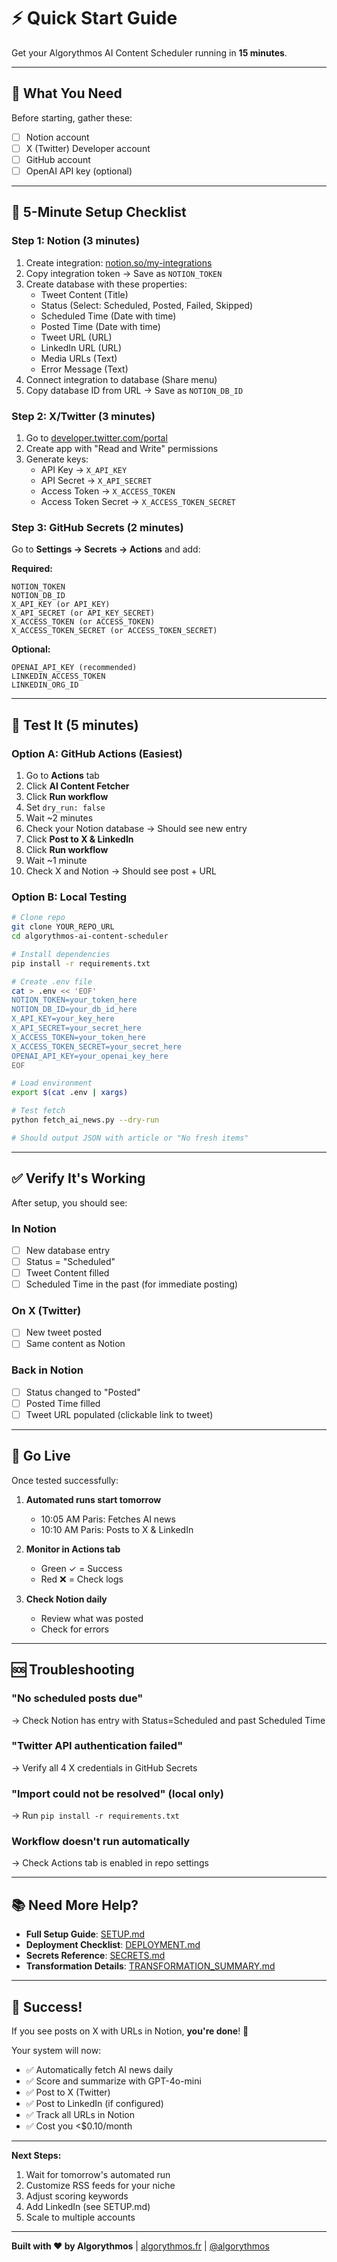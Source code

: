 # ⚡ Quick Start Guide

Get your Algorythmos AI Content Scheduler running in **15 minutes**.

---

## 🎯 What You Need

Before starting, gather these:
- [ ] Notion account
- [ ] X (Twitter) Developer account
- [ ] GitHub account
- [ ] OpenAI API key (optional)

---

## 📝 5-Minute Setup Checklist

### Step 1: Notion (3 minutes)

1. Create integration: [notion.so/my-integrations](https://www.notion.so/my-integrations)
2. Copy integration token → Save as `NOTION_TOKEN`
3. Create database with these properties:
   - Tweet Content (Title)
   - Status (Select: Scheduled, Posted, Failed, Skipped)
   - Scheduled Time (Date with time)
   - Posted Time (Date with time)
   - Tweet URL (URL)
   - LinkedIn URL (URL)
   - Media URLs (Text)
   - Error Message (Text)
4. Connect integration to database (Share menu)
5. Copy database ID from URL → Save as `NOTION_DB_ID`

### Step 2: X/Twitter (3 minutes)

1. Go to [developer.twitter.com/portal](https://developer.twitter.com/en/portal/dashboard)
2. Create app with "Read and Write" permissions
3. Generate keys:
   - API Key → `X_API_KEY`
   - API Secret → `X_API_SECRET`
   - Access Token → `X_ACCESS_TOKEN`
   - Access Token Secret → `X_ACCESS_TOKEN_SECRET`

### Step 3: GitHub Secrets (2 minutes)

Go to **Settings → Secrets → Actions** and add:

**Required:**
```
NOTION_TOKEN
NOTION_DB_ID
X_API_KEY (or API_KEY)
X_API_SECRET (or API_KEY_SECRET)
X_ACCESS_TOKEN (or ACCESS_TOKEN)
X_ACCESS_TOKEN_SECRET (or ACCESS_TOKEN_SECRET)
```

**Optional:**
```
OPENAI_API_KEY (recommended)
LINKEDIN_ACCESS_TOKEN
LINKEDIN_ORG_ID
```

---

## 🧪 Test It (5 minutes)

### Option A: GitHub Actions (Easiest)

1. Go to **Actions** tab
2. Click **AI Content Fetcher**
3. Click **Run workflow**
4. Set `dry_run: false`
5. Wait ~2 minutes
6. Check your Notion database → Should see new entry
7. Click **Post to X & LinkedIn**
8. Click **Run workflow**
9. Wait ~1 minute
10. Check X and Notion → Should see post + URL

### Option B: Local Testing

```bash
# Clone repo
git clone YOUR_REPO_URL
cd algorythmos-ai-content-scheduler

# Install dependencies
pip install -r requirements.txt

# Create .env file
cat > .env << 'EOF'
NOTION_TOKEN=your_token_here
NOTION_DB_ID=your_db_id_here
X_API_KEY=your_key_here
X_API_SECRET=your_secret_here
X_ACCESS_TOKEN=your_token_here
X_ACCESS_TOKEN_SECRET=your_secret_here
OPENAI_API_KEY=your_openai_key_here
EOF

# Load environment
export $(cat .env | xargs)

# Test fetch
python fetch_ai_news.py --dry-run

# Should output JSON with article or "No fresh items"
```

---

## ✅ Verify It's Working

After setup, you should see:

### In Notion
- [ ] New database entry
- [ ] Status = "Scheduled"
- [ ] Tweet Content filled
- [ ] Scheduled Time in the past (for immediate posting)

### On X (Twitter)
- [ ] New tweet posted
- [ ] Same content as Notion

### Back in Notion
- [ ] Status changed to "Posted"
- [ ] Posted Time filled
- [ ] Tweet URL populated (clickable link to tweet)

---

## 🚀 Go Live

Once tested successfully:

1. **Automated runs start tomorrow**
   - 10:05 AM Paris: Fetches AI news
   - 10:10 AM Paris: Posts to X & LinkedIn

2. **Monitor in Actions tab**
   - Green ✓ = Success
   - Red ❌ = Check logs

3. **Check Notion daily**
   - Review what was posted
   - Check for errors

---

## 🆘 Troubleshooting

### "No scheduled posts due"
→ Check Notion has entry with Status=Scheduled and past Scheduled Time

### "Twitter API authentication failed"
→ Verify all 4 X credentials in GitHub Secrets

### "Import could not be resolved" (local only)
→ Run `pip install -r requirements.txt`

### Workflow doesn't run automatically
→ Check Actions tab is enabled in repo settings

---

## 📚 Need More Help?

- **Full Setup Guide**: [SETUP.md](./SETUP.md)
- **Deployment Checklist**: [DEPLOYMENT.md](./DEPLOYMENT.md)
- **Secrets Reference**: [SECRETS.md](./SECRETS.md)
- **Transformation Details**: [TRANSFORMATION_SUMMARY.md](./TRANSFORMATION_SUMMARY.md)

---

## 🎉 Success!

If you see posts on X with URLs in Notion, **you're done**! 🚀

Your system will now:
- ✅ Automatically fetch AI news daily
- ✅ Score and summarize with GPT-4o-mini
- ✅ Post to X (Twitter)
- ✅ Post to LinkedIn (if configured)
- ✅ Track all URLs in Notion
- ✅ Cost you <$0.10/month

---

**Next Steps:**
1. Wait for tomorrow's automated run
2. Customize RSS feeds for your niche
3. Adjust scoring keywords
4. Add LinkedIn (see SETUP.md)
5. Scale to multiple accounts

---

**Built with ❤️ by Algorythmos** | [algorythmos.fr](https://algorythmos.fr) | [@algorythmos](https://x.com/algorythmos)
